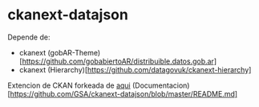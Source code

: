 ckanext-datajson
================
Depende de: 
+ ckanext (gobAR-Theme)[https://github.com/gobabiertoAR/distribuible.datos.gob.ar]
+ ckanext (Hierarchy)[https://github.com/datagovuk/ckanext-hierarchy]

Extencion de CKAN forkeada de [aqui](https://github.com/GSA/ckanext-datajson)
(Documentacion)[https://github.com/GSA/ckanext-datajson/blob/master/README.md] 
